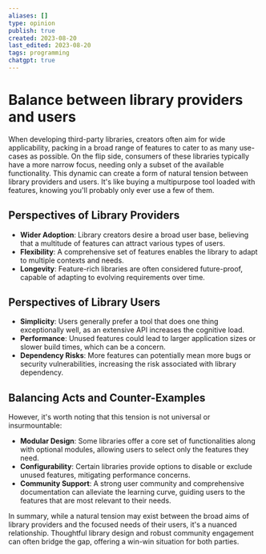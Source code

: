 ```yaml
---
aliases: []
type: opinion
publish: true
created: 2023-08-20
last_edited: 2023-08-20
tags: programming
chatgpt: true
---
```

# Balance between library providers and users

When developing third-party libraries, creators often aim for wide applicability, packing in a broad range of features to cater to as many use-cases as possible. On the flip side, consumers of these libraries typically have a more narrow focus, needing only a subset of the available functionality. This dynamic can create a form of natural tension between library providers and users. It's like buying a multipurpose tool loaded with features, knowing you'll probably only ever use a few of them.

## Perspectives of Library Providers

- **Wider Adoption**: Library creators desire a broad user base, believing that a multitude of features can attract various types of users.
- **Flexibility**: A comprehensive set of features enables the library to adapt to multiple contexts and needs.
- **Longevity**: Feature-rich libraries are often considered future-proof, capable of adapting to evolving requirements over time.

## Perspectives of Library Users

- **Simplicity**: Users generally prefer a tool that does one thing exceptionally well, as an extensive API increases the cognitive load.
- **Performance**: Unused features could lead to larger application sizes or slower build times, which can be a concern.
- **Dependency Risks**: More features can potentially mean more bugs or security vulnerabilities, increasing the risk associated with library dependency.

## Balancing Acts and Counter-Examples

However, it's worth noting that this tension is not universal or insurmountable:

- **Modular Design**: Some libraries offer a core set of functionalities along with optional modules, allowing users to select only the features they need.
- **Configurability**: Certain libraries provide options to disable or exclude unused features, mitigating performance concerns.
- **Community Support**: A strong user community and comprehensive documentation can alleviate the learning curve, guiding users to the features that are most relevant to their needs.

In summary, while a natural tension may exist between the broad aims of library providers and the focused needs of their users, it's a nuanced relationship. Thoughtful library design and robust community engagement can often bridge the gap, offering a win-win situation for both parties.
